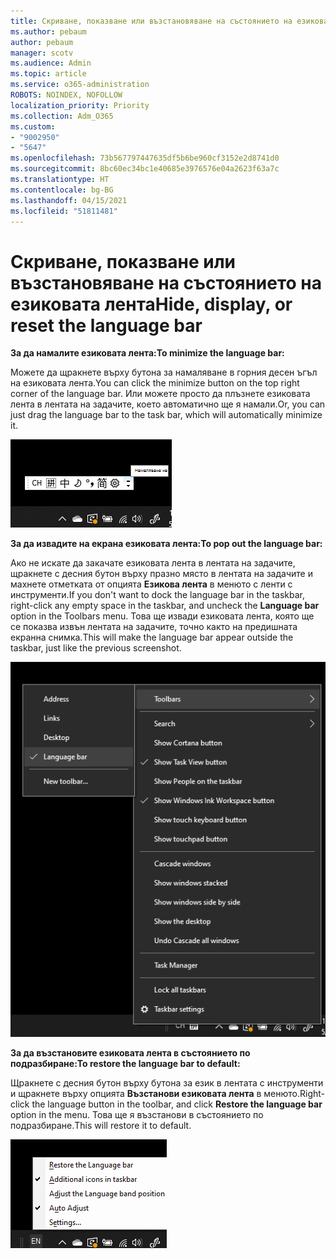 ```yaml
---
title: Скриване, показване или възстановяване на състоянието на езиковата лента
ms.author: pebaum
author: pebaum
manager: scotv
ms.audience: Admin
ms.topic: article
ms.service: o365-administration
ROBOTS: NOINDEX, NOFOLLOW
localization_priority: Priority
ms.collection: Adm_O365
ms.custom:
- "9002950"
- "5647"
ms.openlocfilehash: 73b567797447635df5b6be960cf3152e2d8741d0
ms.sourcegitcommit: 8bc60ec34bc1e40685e3976576e04a2623f63a7c
ms.translationtype: HT
ms.contentlocale: bg-BG
ms.lasthandoff: 04/15/2021
ms.locfileid: "51811481"
---
```

# <a name="hide-display-or-reset-the-language-bar"></a><span data-ttu-id="4321c-102">Скриване, показване или възстановяване на състоянието на езиковата лента</span><span class="sxs-lookup"><span data-stu-id="4321c-102">Hide, display, or reset the language bar</span></span>

<span data-ttu-id="4321c-103">**За да намалите езиковата лента:**</span><span class="sxs-lookup"><span data-stu-id="4321c-103">**To minimize the language bar:**</span></span>

<span data-ttu-id="4321c-104">Можете да щракнете върху бутона за намаляване в горния десен ъгъл на езиковата лента.</span><span class="sxs-lookup"><span data-stu-id="4321c-104">You can click the minimize button on the top right corner of the language bar.</span></span> <span data-ttu-id="4321c-105">Или можете просто да плъзнете езиковата лента в лентата на задачите, което автоматично ще я намали.</span><span class="sxs-lookup"><span data-stu-id="4321c-105">Or, you can just drag the language bar to the task bar, which will automatically minimize it.</span></span>

![Намаляване на езиковата лента](media/minimize-language-bar.png)

<span data-ttu-id="4321c-107">**За да извадите на екрана езиковата лента:**</span><span class="sxs-lookup"><span data-stu-id="4321c-107">**To pop out the language bar:**</span></span>

<span data-ttu-id="4321c-108">Ако не искате да закачате езиковата лента в лентата на задачите, щракнете с десния бутон върху празно място в лентата на задачите и махнете отметката от опцията **Езикова лента** в менюто с ленти с инструменти.</span><span class="sxs-lookup"><span data-stu-id="4321c-108">If you don't want to dock the language bar in the taskbar, right-click any empty space in the taskbar, and uncheck the **Language bar** option in the Toolbars menu.</span></span> <span data-ttu-id="4321c-109">Това ще извади езиковата лента, която ще се показва извън лентата на задачите, точно както на предишната екранна снимка.</span><span class="sxs-lookup"><span data-stu-id="4321c-109">This will make the language bar appear outside the taskbar, just like the previous screenshot.</span></span>

![Изваждане на езиковата лента](media/pop-out-language-bar.png)

<span data-ttu-id="4321c-111">**За да възстановите езиковата лента в състоянието по подразбиране:**</span><span class="sxs-lookup"><span data-stu-id="4321c-111">**To restore the language bar to default:**</span></span>

<span data-ttu-id="4321c-112">Щракнете с десния бутон върху бутона за език в лентата с инструменти и щракнете върху опцията **Възстанови езиковата лента** в менюто.</span><span class="sxs-lookup"><span data-stu-id="4321c-112">Right-click the language button in the toolbar, and click **Restore the language bar** option in the menu.</span></span> <span data-ttu-id="4321c-113">Това ще я възстанови в състоянието по подразбиране.</span><span class="sxs-lookup"><span data-stu-id="4321c-113">This will restore it to default.</span></span>

![Възстановяване на езиковата лента](media/restore-language-bar.png)
